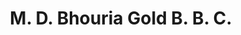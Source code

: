 ---
title: "M. D. Bhouria Gold B. B. C."
url: /zwedru/m-d-bhouria-gold-b-b-c/
shop: Lebensmittel
---